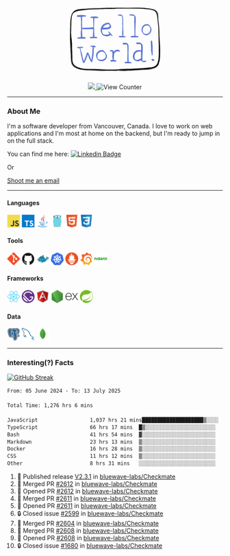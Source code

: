 <div align="center">
    <img src="./img/hello_world.webp" height="200px" width="">
    <div>
        <a href="https://www.linkedin.com/in/ajhollid">
            <img src="https://img.shields.io/badge/LinkedIn-blue"/>
        </a>
        <img src="https://komarev.com/ghpvc/?username=ajhollid&color=yellow" alt="View Counter">
    </div>
</div>

---

### About Me

I'm a software developer from Vancouver, Canada. I love to work on web applications and I'm most at home on the backend, but I'm ready to jump in on the full stack.

You can find me here: [![Linkedin Badge](https://img.shields.io/badge/-ajhollid-blue?style=flat&logo=Linkedin&logoColor=white)](https://www.linkedin.com/in/ajhollid)

Or

[Shoot me an email](mailto:ajhollid@gmail.com)

---

#### Languages

<div>
    <img src="./img/devicons/javascript-original.svg" width=30 height=30 alt="JavaScript">
    <img src="/img/devicons/typescript-original.svg" width=30 height=30 alt="TypeScript">
    <img src="./img/devicons/java-original.svg" width=30 height=30 alt="Java">
    <img src="./img/devicons/go-original.svg" width=30 height=30 alt="Golang">
    <img src="./img/devicons/html5-original.svg" width=30 height=30 alt="HTML 5">
    <img src="./img/devicons/css3-original.svg" width=30 height=30 alt="CSS 3">
</div>

#### Tools

<div>
    <img src="./img/devicons/git-original.svg" width=30 height=30 alt="Git">
    <img src="./img/devicons/github-original.svg" width=30 height=30 alt="Github">
    <img src="./img/devicons/docker-original.svg" width=30 
    height=30 alt="Docker">
    <img src="./img/devicons/kubernetes-original.svg" width=30 height=30 alt="K8">
    <img src="./img/devicons/prometheus-original.svg" width=30 height=30 alt="Prometheus">
    <img src="./img/devicons/grafana-original.svg" width=30 height=30 alt="Grafana">
    <img src="./img/devicons/nginx-original.svg" width=30 height=30 alt="Nginx">
</div>

#### Frameworks

<div>
    <img src="./img/devicons/react-original.svg" width=30 height=30 alt="React">
    <img src="./img/devicons/gatsby-original.svg" width=30 height=30 alt="Gatsby">
    <img src="./img/devicons/angularjs-original.svg" width=30 height=30 alt="AngularJS">
    <img src="./img/devicons/nodejs-original.svg" width=30 height=30 alt="NodeJS">
    <img src="./img/devicons/express-original.svg" width=30 height=30 alt="Express">
    <img src="./img/devicons/spring-original.svg" width=30 height=30 alt="Spring">
</div>

#### Data

<div>
    <img src="./img/devicons/postgresql-original.svg" width=30 height=30 alt="Postgresql">
    <img src="./img/devicons/mysql-original.svg" width=30 height=30 alt="Mysql">
    <img src="./img/devicons/mongodb-original.svg" width=30 height=30 alt="MongoDB">
</div>

---

### Interesting(?) Facts

[![GitHub Streak](http://github-readme-streak-stats.herokuapp.com?user=ajhollid)](https://git.io/streak-stats)

 <!--START_SECTION:waka-->

```txt
From: 05 June 2024 - To: 13 July 2025

Total Time: 1,276 hrs 6 mins

JavaScript                 1,037 hrs 21 mins████████████████████▒░░░░   80.75 %
TypeScript                 66 hrs 17 mins  █▒░░░░░░░░░░░░░░░░░░░░░░░   05.16 %
Bash                       41 hrs 54 mins  ▓░░░░░░░░░░░░░░░░░░░░░░░░   03.26 %
Markdown                   23 hrs 13 mins  ▒░░░░░░░░░░░░░░░░░░░░░░░░   01.81 %
Docker                     16 hrs 28 mins  ▒░░░░░░░░░░░░░░░░░░░░░░░░   01.28 %
CSS                        11 hrs 12 mins  ▒░░░░░░░░░░░░░░░░░░░░░░░░   00.87 %
Other                      8 hrs 31 mins   ░░░░░░░░░░░░░░░░░░░░░░░░░   00.66 %
```

<!--END_SECTION:waka-->


<!--START_SECTION:activity-->
1. 🚀 Published release [V2.3.1](https://github.com/bluewave-labs/Checkmate/releases/tag/v2.3.1) in [bluewave-labs/Checkmate](https://github.com/bluewave-labs/Checkmate)
2. 🎉 Merged PR [#2612](https://github.com/bluewave-labs/Checkmate/pull/2612) in [bluewave-labs/Checkmate](https://github.com/bluewave-labs/Checkmate)
3. 💪 Opened PR [#2612](https://github.com/bluewave-labs/Checkmate/pull/2612) in [bluewave-labs/Checkmate](https://github.com/bluewave-labs/Checkmate)
4. 🎉 Merged PR [#2611](https://github.com/bluewave-labs/Checkmate/pull/2611) in [bluewave-labs/Checkmate](https://github.com/bluewave-labs/Checkmate)
5. 💪 Opened PR [#2611](https://github.com/bluewave-labs/Checkmate/pull/2611) in [bluewave-labs/Checkmate](https://github.com/bluewave-labs/Checkmate)
6. 🔒 Closed issue [#2599](https://github.com/bluewave-labs/Checkmate/issues/2599) in [bluewave-labs/Checkmate](https://github.com/bluewave-labs/Checkmate)
7. 🎉 Merged PR [#2604](https://github.com/bluewave-labs/Checkmate/pull/2604) in [bluewave-labs/Checkmate](https://github.com/bluewave-labs/Checkmate)
8. 🎉 Merged PR [#2608](https://github.com/bluewave-labs/Checkmate/pull/2608) in [bluewave-labs/Checkmate](https://github.com/bluewave-labs/Checkmate)
9. 💪 Opened PR [#2608](https://github.com/bluewave-labs/Checkmate/pull/2608) in [bluewave-labs/Checkmate](https://github.com/bluewave-labs/Checkmate)
10. 🔒 Closed issue [#1680](https://github.com/bluewave-labs/Checkmate/issues/1680) in [bluewave-labs/Checkmate](https://github.com/bluewave-labs/Checkmate)
<!--END_SECTION:activity-->
